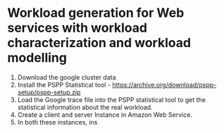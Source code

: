 # Workload generation for Web services with workload characterization and workload modelling
1. Download the google cluster data 
2. Install the PSPP Statistical tool - https://archive.org/download/pspp-setup/pspp-setup.zip
3. Load the Google trace file into the PSPP statistical tool to get the statistical information about the real workload. 
4. Create a client and server Instance in Amazon Web Service.
5. In both these instances, ins


